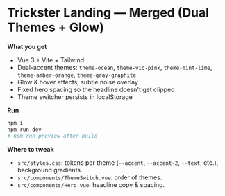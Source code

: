 
# Trickster Landing — Merged (Dual Themes + Glow)

**What you get**
- Vue 3 + Vite + Tailwind
- Dual-accent themes: `theme-ocean`, `theme-vio-pink`, `theme-mint-lime`, `theme-amber-orange`, `theme-gray-graphite`
- Glow & hover effects; subtle noise overlay
- Fixed hero spacing so the headline doesn't get clipped
- Theme switcher persists in localStorage

**Run**
```bash
npm i
npm run dev
# npm run preview after build
```

**Where to tweak**
- `src/styles.css`: tokens per theme (`--accent`, `--accent-2`, `--text`, etc.), background gradients.
- `src/components/ThemeSwitch.vue`: order of themes.
- `src/components/Hero.vue`: headline copy & spacing.
